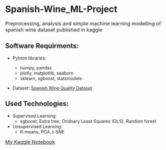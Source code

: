 # Spanish-Wine_ML-Project
<font size=3>Preprocessing, analysis and simple machine learning modelling of spanish wine dataset published in kaggle </font>


## Software Requirments:
* Pyhton libraries: 
  * numpy, pandas
  * plotly, matplotlib, seaborn
  * sklearn, xgboost, statsmodels

* Dataset:
[Spanish Wine Quality Dataset](https://www.kaggle.com/datasets/fedesoriano/spanish-wine-quality-dataset)

## Used Technologies:
* Supervised Learning:
  * xgboost, Extra tree, Oridnary Least Squares (OLS), Random forest
* Unsupervised Learning:
  * K-means, PCA, t-SNE


[<font size=3>My Kaggle Notebook</font>](https://www.kaggle.com/code/mahmoudelhusseni/spanish-wine-cleaning-eda-modeling/notebook)

